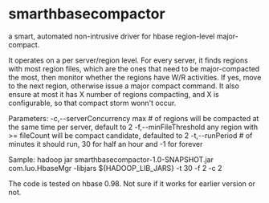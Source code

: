 # smarthbasecompactor
a smart, automated non-intrusive driver for hbase region-level major-compact. 

It operates on a per server/region level. For every server, it finds regions with most region files, which are the ones that need to be major-compacted the most, then monitor whether the regions have W/R activities. If yes, move to the next region, otherwise issue a major compact command. It also ensure at most it has X number of regions compacting, and X is configurable, so that compact storm wonn't occur.   

Parameters:
 -c,--serverConcurrency <minFileThreshold>   max # of regions will be
                                             compacted at the same time
                                             per server, default to 2
 -f,--minFileThreshold <minFileThreshold>    any region with >= fileCount
                                             will be compact candidate,
                                             defaulted to 2
 -t,--runPeriod <runPeriod>                  # of minutes it should run,
                                             30 for half an hour and -1
                                             for forever

Sample:
  hadoop jar smarthbasecompactor-1.0-SNAPSHOT.jar com.luo.HbaseMgr -libjars ${HADOOP_LIB_JARS} -t 30 -f 2 -c 2

The code is tested on hbase 0.98. Not sure if it works for earlier version or not.
